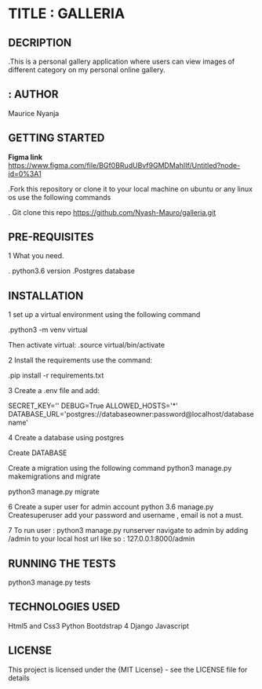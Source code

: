 # TITLE : GALLERIA

## DECRIPTION

.This is a personal gallery application where users can view images of different category on my personal online gallery.

## : AUTHOR

Maurice  Nyanja

## GETTING STARTED

**Figma link**
https://www.figma.com/file/BGf0BRudUBvf9GMDMahIIf/Untitled?node-id=0%3A1

.Fork this repository or clone it to your local machine on ubuntu or any linux os use the following commands

. Git clone this repo <https://github.com/Nyash-Mauro/galleria.git>

## PRE-REQUISITES

1 What you need.

. python3.6 version
.Postgres database

## INSTALLATION

 1 set up a virtual environment using the following command

 .python3 -m venv  virtual

 Then activate virtual:
 .source virtual/bin/activate

 2 Install the requirements use the command:

 .pip install -r requirements.txt

3 Create a .env file and add:

SECRET_KEY='<random-string>'
DEBUG=True
ALLOWED_HOSTS='*'
DATABASE_URL='postgres://databaseowner:password@localhost/databasename'

4 Create a database using postgres

Create DATABASE <your-database-name>

Create a migration using the following command
python3 manage.py makemigrations
and migrate

python3 manage.py migrate

6 Create a super user for admin account
python 3.6 manage.py Createsuperuser
add your password and username , email is not a must.

7 To run user :
python3 manage.py runserver
navigate to admin by adding /admin to your local host url like so :
127.0.0.1:8000/admin

## RUNNING THE TESTS

python3 manage.py tests

## TECHNOLOGIES  USED

Html5 and Css3
Python
Bootdstrap 4
Django
Javascript

## LICENSE

This project is licensed under the {MIT License} - see the LICENSE file for details
